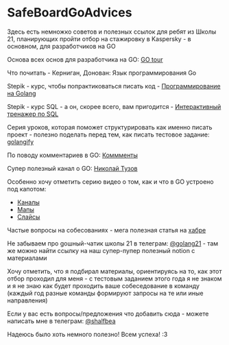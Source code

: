 # SafeBoardGoAdvices
Здесь есть немножко советов и полезных ссылок для ребят из Школы 21, планирующих пройти отбор на стажировку в Kaspersky - в основном, для разработчиков на GO

Основа всех основ для разработчика на GO: [GO tour](https://go.dev/tour)

Что почитать - Керниган, Донован: Язык программирования Go

Stepik - курс, чтобы попрактиковаться писать код - [Программирование на Golang](https://stepik.org/course/54403/)

Stepik - курс SQL - а он, скорее всего, вам пригодится - [Интерактивный тренажер по SQL](https://stepik.org/course/63054)

Серия уроков, которая поможет структурировать как именно писать проект - полезно поделать перед тем, как писать тестовое задание: [golangify](https://golangify.com/structure-web-app)

По поводу комментариев в GO: [Коммменты](https://golang-blog.blogspot.com/2019/01/effective-go-comments.html)

Супер полезный канал о GO: [Николай Тузов](https://www.youtube.com/@nikolay_tuzov/videos)

Особенно хочу отметить серию видео о том, как и что в GO устроено под капотом:
  * [Каналы](https://www.youtube.com/watch?v=ZTJcaP4G4JM&t=294s)
  * [Мапы](https://www.youtube.com/watch?v=P_SXTUiA-9Y)
  * [Слайсы](https://www.youtube.com/watch?v=10LW7NROfOQ)

Частые вопросы на собесованиях - мега полезная статья на [хабре](https://habr.com/ru/post/654569/)

Не забываем про goшный-чатик школы 21 в телеграм: [@golang21](https://t.me/golang21) - там же можно найти ссылку на наш супер-пупер полезный notion с материалами

Хочу отметить, что я подбирал материалы, ориентируясь на то, как этот отбор проходил для меня - с тестовым заданием этого года я не знаком и я не знаю как будет проходить ваше собеседование в команду (каждый год разные команды формируют запросы на те или иные направления)

Если у вас есть вопросы/предложения что добавить сюда - можете написать мне в телеграм: [@shalfbea](https://t.me/shalfbea)

Надеюсь было хоть немного полезно! Всем успеха! :3
